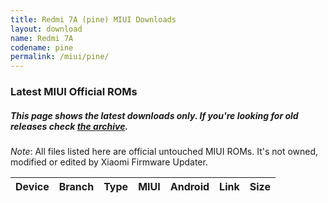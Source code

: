 ```yaml
---
title: Redmi 7A (pine) MIUI Downloads
layout: download
name: Redmi 7A
codename: pine
permalink: /miui/pine/
---
```

### Latest MIUI Official ROMs
##### This page shows the latest downloads only. If you're looking for old releases check [the archive](/archive/miui/pine/).
*Note*: All files listed here are official untouched MIUI ROMs. It's not owned, modified or edited by Xiaomi Firmware Updater.

<div class="table-responsive-md" id="table-wrapper">
<table id="miui" class="display dt-responsive compact table table-striped table-hover table-sm">
    <thead class="thead-dark">
        <tr>
            <th>Device</th>
            <th>Branch</th>
            <th>Type</th>
            <th>MIUI</th>
            <th>Android</th>
            <th>Link</th>
            <th>Size</th>
        </tr>
    </thead>
    <script>loadMiuiDownloads('pine')</script>
</table>
</div>

